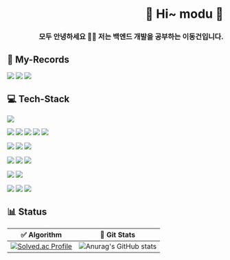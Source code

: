 <div align="right">

# 👋 Hi~ modu 👋
###  모두 안녕하세요 🙇‍♂️ 저는 백엔드 개발을 공부하는 이동건입니다.  



</div>  

## 📜 My-Records
<a href="https://transparent-mind-43e.notion.site/Himodu-f03395636bbc4b4da128ee8da1c55039?pvs=74"><img src="https://img.shields.io/badge/Notion-000000?style=for-the-badge&logo=Notion&logoColor=white"></a>
<a href="https://himodu-tech.tistory.com/"><img src="https://img.shields.io/badge/Tistory-000000?style=for-the-badge&logo=Tistory&logoColor=white"></a>
<a href="https://www.linkedin.com/in/동건-이-946805304"><img src="https://img.shields.io/badge/LinkedIn-000000?style=for-the-badge&logo=INSPIRE&logoColor=white"></a>
## 💻 Tech-Stack

<div>
 <img src="https://img.shields.io/badge/Python-3776AB?style=for-the-badge&logo=Python&logoColor=white"> 
</p>
<img src="https://img.shields.io/badge/JAVA-007396?style=for-the-badge&logo=java&logoColor=white">
 <img src="https://img.shields.io/badge/Spring-6DB33F?style=for-the-badge&logo=Spring&logoColor=white">
<img src="https://img.shields.io/badge/Spring Boot-6DB33F?style=for-the-badge&logo=Spring Boot&logoColor=white">
<img src="https://img.shields.io/badge/JPA-6DB33F?style=for-the-badge&logo=JPA&logoColor=white"> 
 <img src="https://img.shields.io/badge/JUnit5-25A162?style=for-the-badge&logo=JUnit5&logoColor=white"> 
</p>
<img src="https://img.shields.io/badge/TypeScript-3178C6?style=for-the-badge&logo=TypeScript&logoColor=white">
<img src="https://img.shields.io/badge/NestJS-E0234E?style=for-the-badge&logo=NestJS&logoColor=white">
<img src="https://img.shields.io/badge/Prisma-2D3748?style=for-the-badge&logo=Prisma&logoColor=white"> 
</p>
 <img src="https://img.shields.io/badge/mysql-4479A1?style=for-the-badge&logo=mysql&logoColor=white">
 <img src="https://img.shields.io/badge/Redis-FF4438?style=for-the-badge&logo=Redis&logoColor=white"> 
 <img src="https://img.shields.io/badge/MongoDB-47A248?style=for-the-badge&logo=MongoDB&logoColor=white"> 
</p>
   <img src="https://img.shields.io/badge/NGINX-009639?style=for-the-badge&logo=NGINX&logoColor=white">
  <img src="https://img.shields.io/badge/Apache Tomcat-F8DC75?style=for-the-badge&logo=Apache Tomcat&logoColor=black">
 </p>
   <img src="https://img.shields.io/badge/Docker-2496ED?style=for-the-badge&logo=Docker&logoColor=white">
 <img src="https://img.shields.io/badge/Amazon Route 53-8C4FFF?style=for-the-badge&logo=Amazon Route 53&logoColor=white">
  <img src="https://img.shields.io/badge/GitHub Actions-2088FF?style=for-the-badge&logo=GitHub Actions&logoColor=white">

</div>


## :bar_chart: Status
| ✅ Algorithm    | 💾 Git Stats                                 |
| ---------- | ---------------------------------------------- |
| [![Solved.ac Profile](http://mazassumnida.wtf/api/v2/generate_badge?boj=himodu0828)](https://solved.ac/himodu0828/) | ![Anurag's GitHub stats](https://github-readme-stats.vercel.app/api?username=himodu&show_icons=true&theme=dark)               |


<!--
**himodu/himodu** is a ✨ _special_ ✨ repository because its `README.md` (this file) appears on your GitHub profile.

Here are some ideas to get you started:

- 🔭 I’m currently working on ...
- 🌱 I’m currently learning ...
- 👯 I’m looking to collaborate on ...
- 🤔 I’m looking for help with ...
- 💬 Ask me about ...
- 📫 How to reach me: ...
- 😄 Pronouns: ...
- ⚡ Fun fact: ...
-->
